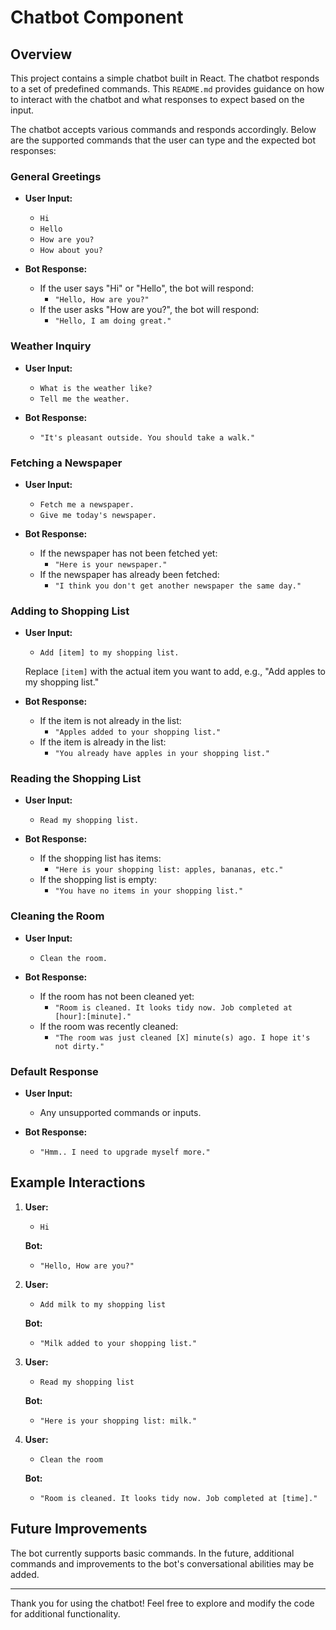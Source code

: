 # Chatbot Component

## Overview

This project contains a simple chatbot built in React. The chatbot responds to a set of predefined commands. This `README.md` provides guidance on how to interact with the chatbot and what responses to expect based on the input.

The chatbot accepts various commands and responds accordingly. Below are the supported commands that the user can type and the expected bot responses:

### General Greetings

- **User Input:**
  - `Hi`
  - `Hello`
  - `How are you?`
  - `How about you?`

- **Bot Response:**
  - If the user says "Hi" or "Hello", the bot will respond: 
    - `"Hello, How are you?"`
  - If the user asks "How are you?", the bot will respond: 
    - `"Hello, I am doing great."`

### Weather Inquiry

- **User Input:**
  - `What is the weather like?`
  - `Tell me the weather.`

- **Bot Response:**
  - `"It's pleasant outside. You should take a walk."`

### Fetching a Newspaper

- **User Input:**
  - `Fetch me a newspaper.`
  - `Give me today's newspaper.`

- **Bot Response:**
  - If the newspaper has not been fetched yet: 
    - `"Here is your newspaper."`
  - If the newspaper has already been fetched: 
    - `"I think you don't get another newspaper the same day."`

### Adding to Shopping List

- **User Input:**
  - `Add [item] to my shopping list.`
  
  Replace `[item]` with the actual item you want to add, e.g., "Add apples to my shopping list."

- **Bot Response:**
  - If the item is not already in the list: 
    - `"Apples added to your shopping list."`
  - If the item is already in the list: 
    - `"You already have apples in your shopping list."`

### Reading the Shopping List

- **User Input:**
  - `Read my shopping list.`
  
- **Bot Response:**
  - If the shopping list has items: 
    - `"Here is your shopping list: apples, bananas, etc."`
  - If the shopping list is empty: 
    - `"You have no items in your shopping list."`

### Cleaning the Room

- **User Input:**
  - `Clean the room.`
  
- **Bot Response:**
  - If the room has not been cleaned yet: 
    - `"Room is cleaned. It looks tidy now. Job completed at [hour]:[minute]."`
  - If the room was recently cleaned: 
    - `"The room was just cleaned [X] minute(s) ago. I hope it's not dirty."`

### Default Response

- **User Input:**
  - Any unsupported commands or inputs.

- **Bot Response:**
  - `"Hmm.. I need to upgrade myself more."`

## Example Interactions

1. **User:**
   - `Hi`
   
   **Bot:**
   - `"Hello, How are you?"`
   
2. **User:**
   - `Add milk to my shopping list`
   
   **Bot:**
   - `"Milk added to your shopping list."`
   
3. **User:**
   - `Read my shopping list`
   
   **Bot:**
   - `"Here is your shopping list: milk."`
   
4. **User:**
   - `Clean the room`
   
   **Bot:**
   - `"Room is cleaned. It looks tidy now. Job completed at [time]."`

## Future Improvements

The bot currently supports basic commands. In the future, additional commands and improvements to the bot's conversational abilities may be added.

---

Thank you for using the chatbot! Feel free to explore and modify the code for additional functionality.
